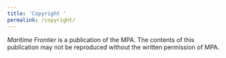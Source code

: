 ```yaml
---
title: 'Copyright '
permalink: /copyright/
---
```

*Maritime Frontier*  is a publication of the MPA. The contents of this publication may not be reproduced without the written permission of MPA. 
